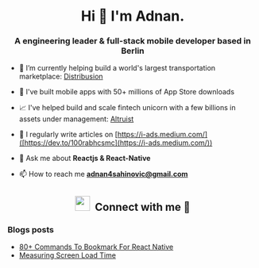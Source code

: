 <h1 align="center">Hi 👋 I'm 
Adnan.</h1>
<h3 align="center">A engineering leader & full-stack mobile developer based in Berlin</h3>

- 🔭 I’m currently helping build a world's largest transportation marketplace: <a href="https://www.distribusion.com/" target="blank">Distribusion</a>

- 📱 I've built mobile apps with 50+ millions of App Store downloads

- 📈 I've helped build and scale fintech unicorn with a few billions in assets under management: <a href="https://altruist.com/" target="blank">Altruist</a>

- 📝 I regularly write articles on [https://i-ads.medium.com/]([https://dev.to/100rabhcsmc](https://i-ads.medium.com/))

- 💬 Ask me about **Reactjs & React-Native**

- 📫 How to reach me **adnan4sahinovic@gmail.com**

<h2 align="center" > <img src="https://media.giphy.com/media/iY8CRBdQXODJSCERIr/giphy.gif" width="30" height="30" style="margin-right: 10px;">Connect with me 🤝 </h2>

### Blogs posts

- [80+ Commands To Bookmark For React Native](https://i-ads.medium.com/80-commands-to-bookmark-for-react-native-687d285bbf72)
- [Measuring Screen Load Time](https://i-ads.medium.com/performance-measuring-screen-load-time-0c3322b2a2a4)
